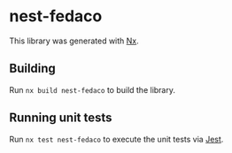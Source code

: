 # nest-fedaco

This library was generated with [Nx](https://nx.dev).

## Building

Run `nx build nest-fedaco` to build the library.

## Running unit tests

Run `nx test nest-fedaco` to execute the unit tests via [Jest](https://jestjs.io).
